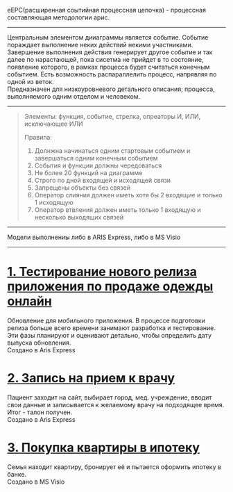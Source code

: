 eEPC(расширенная соытийная процессная цепочка) - процессная составляющая методологии арис.       
________________
Центральным элементом дииаграммы является событие. Событие пораждает выполнение неких действий некими участниками.    
Завершение выполнения действия генерирует другое событие и так далее по нарастающей, пока сисетма не прийдет в то состояние, появление которого, в рамках процесса будет считаться конечным событием. Есть возможность распараллелить процесс, напрявляя по одной из веток.          
Предназначен для низкоуровневого детального описания; процесса, выполняемого одним отделом и человеком.         
_________________
> Элементы: функция, событие, стрелка, опреаторы И, ИЛИ, исключающее ИЛИ     
>                      
> Правила:             
> 1. Долнжна начинаться одним стартовым событием и завершаться одним конечным событием              
> 2. События и функции должны чередоваться      
> 3. Не более 20 функций на диаграмме           
> 4. Строго по дной входящей и исходящей связи           
> 5. Запрещены объекты без связей                                             
> 6. Оператор слияния должен иметь хотя бы 2 входящие и только 1 исходящую            
> 7. Оператор втвления должен иметь только 1 входящую и несколько выходящих связей             
_______________________      
Модели выполнениы либо в ARIS Express, либо в  MS Visio           
___________________________
                          
# [1. Тестирование нового релиза приложения по продаже одежды онлайн](https://github.com/kornilovaap/Business_process_modeling/blob/main/eEPC/%D0%A0%D0%B5%D0%BB%D0%B8%D0%B7%20%D0%BC%D0%BE%D0%B1%D0%B8%D0%BB%D1%8C%D0%BD%D0%BE%D0%B3%D0%BE%20%D0%BF%D1%80%D0%B8%D0%BB%D0%BE%D0%B6%D0%B5%D0%BD%D0%B8%D1%8F.adf)           
Обновление для мобильного приложения. В процессе подготовки релиза больше всего времени занимают разработка и тестирование. 
Эти фазы планируют и оценивают детально, чтобы определить дату выпуска обновления.             
Создано в Aris Express               
                  
# [2. Запись на прием к врачу](https://github.com/kornilovaap/Business_process_modeling/blob/main/eEPC/%D0%97%D0%B0%D0%BF%D0%B8%D1%81%D1%8C%20%D0%BD%D0%B0%20%D0%BF%D1%80%D0%B8%D0%B5%D0%BC%20%D0%BA%20%D0%B2%D1%80%D0%B0%D1%87%D1%83.pdf)
Пациент заходит на сайт, выбирает город, мед. учреждение, вводит свои данные и записывается к желаемому врачу на подходящее время. Итог - талон получен.    
Создано в Aris Express    
      
# [3. Покупка квартиры в ипотеку](https://github.com/kornilovaap/Business_process_modeling/blob/main/eEPC/%D0%9F%D0%BE%D0%BA%D1%83%D0%BF%D0%BA%D0%B0_%D0%BA%D0%B2%D0%B0%D1%80%D1%82%D0%B8%D1%80%D1%8B_%D0%B2_%D0%B8%D0%BF%D0%BE%D1%82%D0%B5%D0%BA%D1%83.pdf)    
Семья находит квартиру, бронирует её и пытается оформить ипотеку в банке.    
Создано в MS Visio  
    
